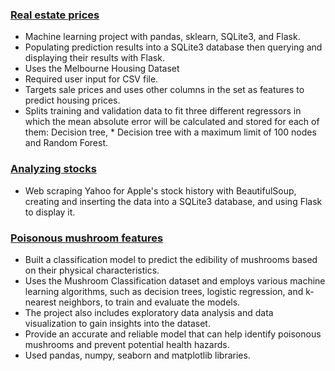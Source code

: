 ### [Real estate prices](https://github.com/Apl223/College_and-Machine-Learning-projects/tree/main/RealEstatePrices)
* Machine learning project with pandas, sklearn, SQLite3, and Flask.
* Populating prediction results into a SQLite3 database then querying and displaying their results with Flask.
* Uses the Melbourne Housing Dataset
* Required user input for CSV file. 
* Targets sale prices and uses other columns in the set as features to predict housing prices. 
* Splits training and validation data to fit three different regressors in which the mean absolute error will be calculated and stored for each of them: Decision tree, * Decision tree with a maximum limit of 100 nodes and Random Forest.

### [Analyzing stocks](https://github.com/Apl223/College_and-Machine-Learning-projects/tree/main/AnalyzingStocks-main)
* Web scraping Yahoo for Apple's stock history with BeautifulSoup, creating and inserting the data into a SQLite3 database, and using Flask to display it.

### [Poisonous mushroom features](https://github.com/Apl223/College_and-Machine-Learning-projects/tree/main/Mushrooms)
* Built a classification model to predict the edibility of mushrooms based on their physical characteristics. 
* Uses the Mushroom Classification dataset and employs various machine learning algorithms, such as decision trees, logistic regression, and k-nearest neighbors, to   train and evaluate the models. 
* The project also includes exploratory data analysis and data visualization to gain insights into the dataset. 
* Provide an accurate and reliable model that can help identify poisonous mushrooms and prevent potential health hazards. 
* Used pandas, numpy, seaborn and matplotlib libraries.
